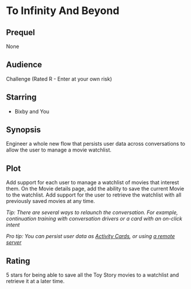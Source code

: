 # To Infinity And Beyond

## Prequel
None

## Audience
Challenge (Rated R - Enter at your own risk)

## Starring
- Bixby and You

## Synopsis
Engineer a whole new flow that persists user data across conversations to allow
the user to manage a movie watchlist.

## Plot
Add support for each user to manage a watchlist of movies that interest them. On
the Movie details page, add the ability to save the current Movie to the
watchlist. Add support for the user to retrieve the watchlist with all
previously saved movies at any time.

*Tip: There are several ways to relaunch the conversation. For example,
continuation training with conversation drivers or a card with an on-click
intent*

*Pro tip: You can persist user data as [Activity
Cards](https://bixbydevelopers.com/dev/docs/dev-guide/developers/modeling.modeling-actions.transactional-workflows#giving-updates-with-activity-cards),
or using [a remote
server](https://github.com/bixbydevelopers/capsule-samples-collection/tree/master/user-data-persistence)*

## Rating
5 stars for being able to save all the Toy Story movies to a watchlist and
retrieve it at a later time.
